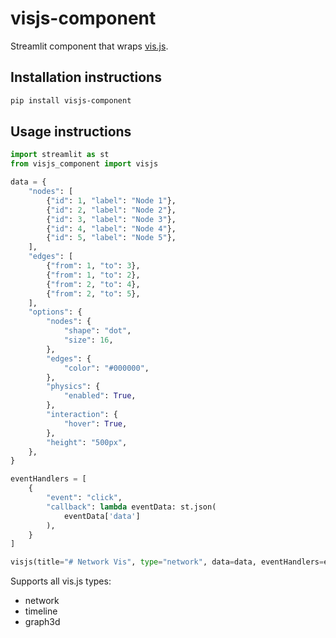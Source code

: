 # visjs-component

Streamlit component that wraps [vis.js](https://visjs.org/).

## Installation instructions 

```sh
pip install visjs-component
```

## Usage instructions

```python
import streamlit as st
from visjs_component import visjs

data = {
    "nodes": [
        {"id": 1, "label": "Node 1"},
        {"id": 2, "label": "Node 2"},
        {"id": 3, "label": "Node 3"},
        {"id": 4, "label": "Node 4"},
        {"id": 5, "label": "Node 5"},
    ],
    "edges": [
        {"from": 1, "to": 3},
        {"from": 1, "to": 2},
        {"from": 2, "to": 4},
        {"from": 2, "to": 5},
    ],
    "options": {
        "nodes": {
            "shape": "dot",
            "size": 16,
        },
        "edges": {
            "color": "#000000",
        },
        "physics": {
            "enabled": True,
        },
        "interaction": {
            "hover": True,
        },
        "height": "500px",
    },
}

eventHandlers = [
    {
        "event": "click",
        "callback": lambda eventData: st.json(
            eventData['data']
        ),
    }
]

visjs(title="# Network Vis", type="network", data=data, eventHandlers=eventHandlers)
```

Supports all vis.js types: 
- network
- timeline
- graph3d